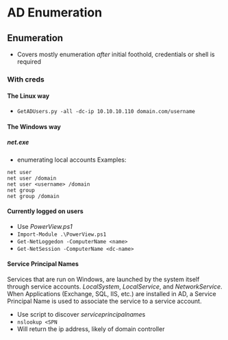 # AD Enumeration
## Enumeration
- Covers mostly enumeration *after* initial foothold, credentials or shell is required

### With creds
#### The Linux way
- `GetADUsers.py -all -dc-ip 10.10.10.110 domain.com/username`

#### The Windows way
##### net.exe
- enumerating local accounts
Examples:
```
net user
net user /domain
net user <username> /domain
net group
net group /domain

```

#### Currently logged on users
- Use *PowerView.ps1*
- `Import-Module .\PowerView.ps1`
- `Get-NetLoggedon -ComputerName <name>`
- `Get-NetSession -ComputerName <dc-name>`

#### Service Principal Names
Services that are run on Windows, are launched by the system itself through service accounts. *LocalSystem*, *LocalService*, and *NetworkService*. When Applications (Exchange, SQL, IIS, etc.) are installed in AD, a Service Principal Name is used to associate the service to a service account.

- Use script to discover *serviceprincipalname*s
- `nslookup <SPN`
- Will return the ip address, likely of domain controller


